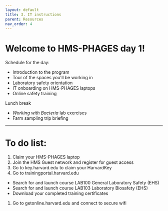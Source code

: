 ```yaml
---
layout: default
title: 3. IT instructions
parent: Resources
nav_order: 4
---
```


# Welcome to HMS-PHAGES day 1!

Schedule for the day:
- Introduction to the program
- Tour of the spaces you'll be working in
- Laboratory safety orientation
- IT onboarding on HMS-PHAGES laptops
- Online safety training

Lunch break

- *Working with Bacteria* lab exercises
- Farm sampling trip briefing

---

# To do list:

1. Claim your HMS-PHAGES laptop
1. Join the HMS Guest network and register for guest access
1. Go to key.harvard.edu to claim your HarvardKey
1.  Go to trainingportal.harvard.edu
  - Search for and launch course LAB100 General Laboratory Safety (EHS)
  - Search for and launch course LAB103 Laboratory Biosafety (EHS)
  - Download your completed training certificates
1. Go to getonline.harvard.edu and connect to secure wifi
